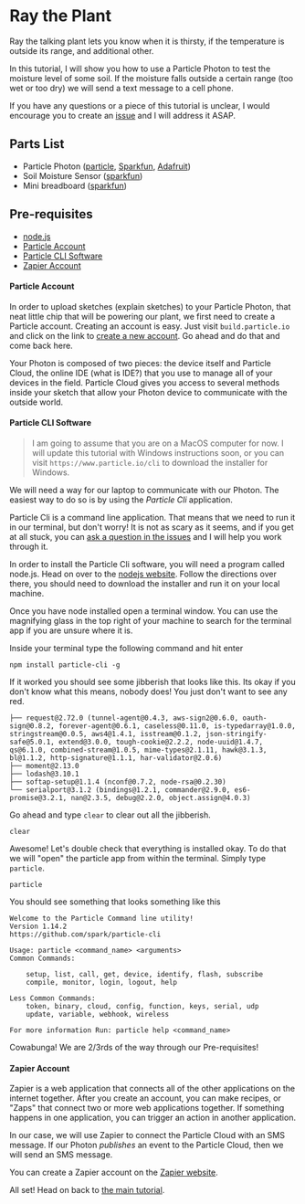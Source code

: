 # Ray the Plant

Ray the talking plant lets you know when it is thirsty, if the temperature is outside its range, and additional other.

In this tutorial, I will show you how to use a Particle Photon to test the moisture level of some soil. If the moisture falls outside a certain range (too wet or too dry) we will send a text message to a cell phone.

If you have any questions or a piece of this tutorial is unclear, I would encourage you to create an [issue](https://github.com/jordanskole/ray-the-plant/issues) and I will address it ASAP.

## Parts List

- Particle Photon ([particle](https://store.particle.io/collections/photon), [Sparkfun](https://www.sparkfun.com/products/13774), [Adafruit](https://www.adafruit.com/product/2721))
- Soil Moisture Sensor ([sparkfun](https://www.sparkfun.com/products/13322))
- Mini breadboard ([sparkfun](https://www.sparkfun.com/products/12044))

## Pre-requisites

- [node.js](https://nodejs.org)
- [Particle Account](https://build.particle.io/signup)
- [Particle CLI Software](https://www.npmjs.com/package/particle-cli)
- [Zapier Account](https://zapier.com/app/explore)


#### Particle Account

In order to upload sketches (explain sketches) to your Particle Photon, that neat little chip that will be powering our plant, we first need to create a Particle account. Creating an account is easy. Just visit `build.particle.io` and click on the link to [create a new account](https://build.particle.io/signup). Go ahead and do that and come back here.

Your Photon is composed of two pieces: the device itself and Particle Cloud, the online IDE (what is IDE?) that you use to manage all of your devices in the field. Particle Cloud gives you access to several methods inside your sketch that allow your Photon device to communicate with the outside world.


#### Particle CLI Software

> I am going to assume that you are on a MacOS computer for now. I will update this tutorial with Windows instructions soon, or you can visit `https://www.particle.io/cli` to download the installer for Windows.

We will need a way for our laptop to communicate with our Photon. The easiest way to do so is by using the _Particle Cli_ application.

Particle Cli is a command line application. That means that we need to run it in our terminal, but don't worry! It is not as scary as it seems, and if you get at all stuck, you can [ask a question in the issues](https://github.com/jordanskole/ray-the-plant/issues) and I will help you work through it.

In order to install the Particle Cli software, you will need a program called node.js. Head on over to the [nodejs website](https://nodejs.org). Follow the directions over there, you should need to download the installer and run it on your local machine.

Once you have node installed open a terminal window. You can use the magnifying glass in the top right of your machine to search for the terminal app if you are unsure where it is.

Inside your terminal type the following command and hit enter

```shell
npm install particle-cli -g
```

If it worked you should see some jibberish that looks like this. Its okay if you don't know what this means, nobody does! You just don't want to see any red.

```shell
├── request@2.72.0 (tunnel-agent@0.4.3, aws-sign2@0.6.0, oauth-sign@0.8.2, forever-agent@0.6.1, caseless@0.11.0, is-typedarray@1.0.0, stringstream@0.0.5, aws4@1.4.1, isstream@0.1.2, json-stringify-safe@5.0.1, extend@3.0.0, tough-cookie@2.2.2, node-uuid@1.4.7, qs@6.1.0, combined-stream@1.0.5, mime-types@2.1.11, hawk@3.1.3, bl@1.1.2, http-signature@1.1.1, har-validator@2.0.6)
├── moment@2.13.0
├── lodash@3.10.1
├── softap-setup@1.1.4 (nconf@0.7.2, node-rsa@0.2.30)
└── serialport@3.1.2 (bindings@1.2.1, commander@2.9.0, es6-promise@3.2.1, nan@2.3.5, debug@2.2.0, object.assign@4.0.3)
```

Go ahead and type `clear` to clear out all the jibberish.

```shell
clear
```

Awesome! Let's double check that everything is installed okay. To do that we will "open" the particle app from within the terminal. Simply type `particle`.

```shell
particle
```

You should see something that looks something like this

```shell
Welcome to the Particle Command line utility!
Version 1.14.2
https://github.com/spark/particle-cli

Usage: particle <command_name> <arguments>
Common Commands:

    setup, list, call, get, device, identify, flash, subscribe
    compile, monitor, login, logout, help

Less Common Commands:
    token, binary, cloud, config, function, keys, serial, udp
    update, variable, webhook, wireless

For more information Run: particle help <command_name>
```

Cowabunga! We are 2/3rds of the way through our Pre-requisites!

#### Zapier Account

Zapier is a web application that connects all of the other applications on the internet together. After you create an account, you can make recipes, or "Zaps" that connect two or more web applications together. If something happens in one application, you can trigger an action in another application.

In our case, we will use Zapier to connect the Particle Cloud with an SMS message. If our Photon _publishes_ an event to the Particle Cloud, then we will send an SMS message.

You can create a Zapier account on the [Zapier website](https://zapier.com).

All set! Head on back to [the main tutorial](https://github.com/jordanskole/ray-the-plant). 
